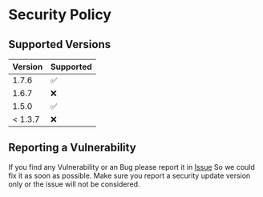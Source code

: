 # Security Policy

## Supported Versions


| Version | Supported          |
| ------- | ------------------ |
| 1.7.6   | :white_check_mark: |
| 1.6.7   | :x:                |
| 1.5.0   | :white_check_mark: |
| < 1.3.7   | :x:                |

## Reporting a Vulnerability

If you find any Vulnerability or an Bug please report it in [Issue](https://github.com/beCoditive/Max-Bot/issues/new) So we could fix it as soon as possible.
Make sure you report a security update version only or the issue will not be considered.
